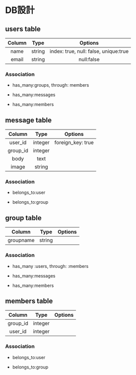 # DB設計

## users table


|   Column   |     Type    |              Options                |
|:----------:|:-----------:|:-----------------------------------:|
| name       | string      |index: true, null: false, unique:true|
| email      | string      |null:false                           |

### Association

* has_many:groups, through: members

* has_many:messages

* has_many:members


## message table


|   Column   |     Type    |              Options                |
|:----------:|:-----------:|:-----------------------------------:|
| user_id    | integer     |foreign_key: true                    |
| group_id   | integer     |                                     |
| body       | text        |                                     |
| image      | string      |                                     |

### Association

* belongs_to:user

* belongs_to:group

## group table


|   Column   |     Type    |              Options                |
|:----------:|:-----------:|:-----------------------------------:|
| groupname  | string      |                                     |

### Association

* has_many :users, through: :members

* has_many:messages

* has_many:members


## members table


|   Column   |     Type    |              Options                |
|:----------:|:-----------:|:-----------------------------------:|
| group_id   | integer     |                                     |
| user_id    | integer     |                                     |

### Association

* belongs_to:user

* belongs_to:group

